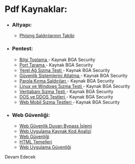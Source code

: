 # Pdf Kaynaklar:


* ### Altyapı:
  * [ Phising Saldırılarının Takibi ](/Depo/kaynaklar/turkce/web/Phishing%20Saldırılarının%20Takibi.pdf)
* ### Pentest:
  * [ Bilgi Toplama ](/Depo/kaynaklar/turkce/pentest/1-SIZMA%20TESTLERİNDE%20BİLGİ%20TOPLAMA.pdf) - Kaynak BGA Security
  * [ Port Tarama ](/Depo/kaynaklar/turkce/pentest/2-PORT%20TARAMA%20VE%20KEŞİF%20ÇALIŞMALARI.pdf) - Kaynak BGA Security
  * [ Yerel Ağ Sızma Testi ](/Depo/kaynaklar/turkce/pentest/3-İNTERNET%20VE%20YEREL%20AĞ%20SIZMA%20TESTLERİ.pdf) - Kaynak BGA Security
  * [ Güvenlik Sistemlerini Atlatma ](/Depo/kaynaklar/turkce/pentest/4-GÜVENLİK%20SİSTEMLERİNİ%20ATLATMA.pdf) - Kaynak BGA Security
  * [ Parola Kırma Saldırıları ](/Depo/kaynaklar/turkce/pentest/5-PAROLA%20KIRMA%20SALDIRILARI.pdf) - Kaynak BGA Security
  * [ Linux ve Windows Sızma Testi ](/Depo/kaynaklar/turkce/pentest/6-LİNUX%2CWİNDOWS%20VE%20AĞ%20SİSTEMLERİ%20SIZMA%20TESTLERİ.pdf) - Kaynak BGA Security
  * [ Veritabanı Sızma Testi ](/Depo/kaynaklar/turkce/pentest/7-VERİTABANI%20SIZMA%20TESTLERİ.pdff) - Kaynak BGA Security
  * [ DOS ve DDOS Testleri ](/Depo/kaynaklar/turkce/pentest/8-DOS%20DDOS%20TESTLERİ.pdf) - Kaynak BGA Security
  * [ Web Mobil Sızma Testleri ](/Depo/kaynaklar/turkce/pentest/9-WEB%20VE%20MOBİL%20SIZMA%20TESTLERİ.pdf) - Kaynak BGA Security
* ### Web Güvenliği:
  * [ Web Güvenlik Duvarı Bypass İşlemi ](/Depo/kaynaklar/turkce/web/WAF%20Bypass%20Etme.pdf)
  * [ Web Uygulama Kaynak Kod Analizi ](/Depo/kaynaklar/turkce/web/Web%20Uygulama%20Kaynak%20Kod%20Analizi.pdf)
  * [ Web Güvenliği ](/Depo/kaynaklar/turkce/web/Web_Guvenligi_lyk2014_1zinnur9.pdf)
  * [ HTML Temelleri ](/Depo/kaynaklar/turkce/web/html_basic.pdf)
  * [ Web Uygulama Güvenliği ](/Depo/kaynaklar/turkce/web/webappsec-101.pdf)
  
  
Devam Edecek
